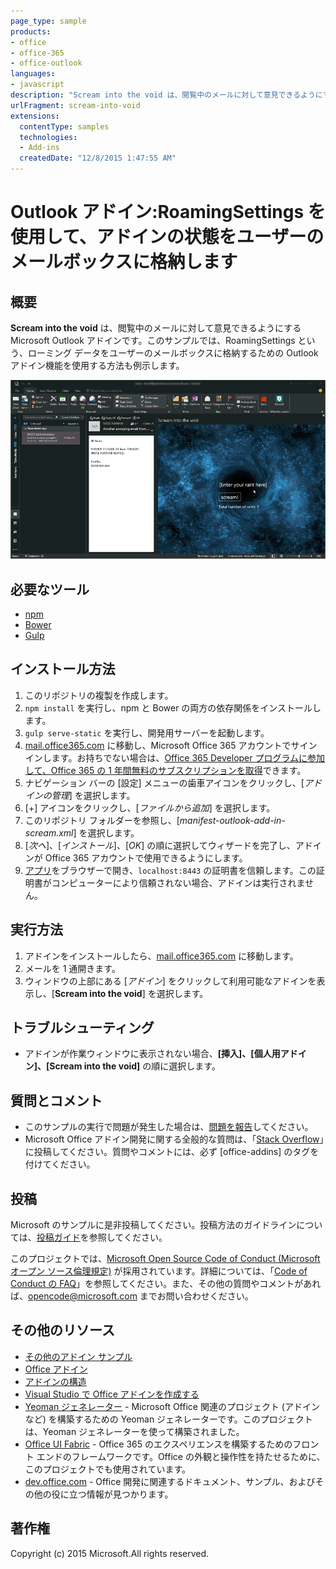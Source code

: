 ```yaml
---
page_type: sample
products:
- office
- office-365
- office-outlook
languages:
- javascript
description: "Scream into the void は、閲覧中のメールに対して意見できるようにする Microsoft Outlook アドインです。"
urlFragment: scream-into-void
extensions:
  contentType: samples
  technologies:
  - Add-ins
  createdDate: "12/8/2015 1:47:55 AM"
---
```


# Outlook アドイン:RoamingSettings を使用して、アドインの状態をユーザーのメールボックスに格納します

## 概要

**Scream into the void** は、閲覧中のメールに対して意見できるようにする Microsoft Outlook アドインです。このサンプルでは、RoamingSettings という、ローミング データをユーザーのメールボックスに格納するための Outlook アドイン機能を使用する方法も例示します。

 
![](/readme-images/animated_screenshot.gif)

## 必要なツール

* [npm](https://www.npmjs.com/)
* [Bower](http://bower.io/)
* [Gulp](http://gulpjs.com/)

## インストール方法

1. このリポジトリの複製を作成します。
2. `npm install` を実行し、npm と Bower の両方の依存関係をインストールします。
3. `gulp serve-static` を実行し、開発用サーバーを起動します。
4. [mail.office365.com](http://mail.office365.com) に移動し、Microsoft Office 365 アカウントでサインインします。お持ちでない場合は、[Office 365 Developer プログラムに参加して、Office 365 の 1 年間無料のサブスクリプションを取得](https://aka.ms/devprogramsignup)できます。
5. ナビゲーション バーの [設定] メニューの歯車アイコンをクリックし、[*アドインの管理*] を選択します。
6. [+] アイコンをクリックし、[*ファイルから追加*] を選択します。
7. このリポジトリ フォルダーを参照し、[*manifest-outlook-add-in-scream.xml*] を選択します。
8. [*次へ*]、[*インストール*]、[*OK*] の順に選択してウィザードを完了し、アドインが Office 365 アカウントで使用できるようにします。
9. [アプリ](https://localhost:8443/appread/index.html)をブラウザーで開き、`localhost:8443` の証明書を信頼します。この証明書がコンピューターにより信頼されない場合、アドインは実行されません。

## 実行方法

1. アドインをインストールしたら、[mail.office365.com](http://mail.office365.com) に移動します。 
2. メールを 1 通開きます。
3. ウィンドウの上部にある [*アドイン*] をクリックして利用可能なアドインを表示し、[**Scream into the void**] を選択します。

## トラブルシューティング

- アドインが作業ウィンドウに表示されない場合、**[挿入]、[個人用アドイン]、[Scream into the void]** の順に選択します。

## 質問とコメント

- このサンプルの実行で問題が発生した場合は、[問題を報告](https://github.com/OfficeDev/Outlook-Add-in-Scream/issues)してください。
- Microsoft Office アドイン開発に関する全般的な質問は、「[Stack Overflow](http://stackoverflow.com/questions/tagged/office-addins)」に投稿してください。質問やコメントには、必ず [office-addins] のタグを付けてください。

## 投稿

Microsoft のサンプルに是非投稿してください。投稿方法のガイドラインについては、[投稿ガイド](./Contributing.md)を参照してください。

このプロジェクトでは、[Microsoft Open Source Code of Conduct (Microsoft オープン ソース倫理規定)](https://opensource.microsoft.com/codeofconduct/) が採用されています。詳細については、「[Code of Conduct の FAQ](https://opensource.microsoft.com/codeofconduct/faq/)」を参照してください。また、その他の質問やコメントがあれば、[opencode@microsoft.com](mailto:opencode@microsoft.com) までお問い合わせください。

## その他のリソース

- [その他のアドイン サンプル](https://github.com/OfficeDev?utf8=%E2%9C%93&query=-Add-in)
- [Office アドイン](http://msdn.microsoft.com/library/office/jj220060.aspx)
- [アドインの構造](https://msdn.microsoft.com/library/office/jj220082.aspx#StartBuildingApps_AnatomyofApp)
- [Visual Studio で Office アドインを作成する](https://msdn.microsoft.com/library/office/fp179827.aspx#Tools_CreatingWithVS)
- [Yeoman ジェネレーター](https://github.com/OfficeDev/generator-office) - Microsoft Office 関連のプロジェクト (アドインなど) を構築するための Yeoman ジェネレーターです。このプロジェクトは、Yeoman ジェネレーターを使って構築されました。
- [Office UI Fabric](https://dev.office.com/fabric) - Office 365 のエクスペリエンスを構築するためのフロント エンドのフレームワークです。Office の外観と操作性を持たせるために、このプロジェクトでも使用されています。 
- [dev.office.com](https://dev.office.com) - Office 開発に関連するドキュメント、サンプル、およびその他の役に立つ情報が見つかります。


## 著作権
Copyright (c) 2015 Microsoft.All rights reserved.
